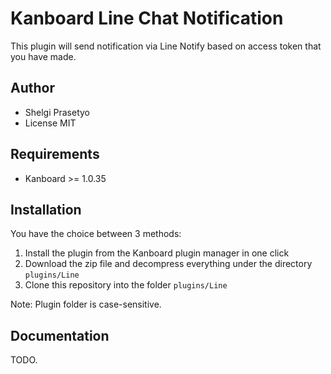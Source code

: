 Kanboard Line Chat Notification
==============================

This plugin will send notification via Line Notify based on access token that you have made.

Author
------

- Shelgi Prasetyo
- License MIT

Requirements
------------

- Kanboard >= 1.0.35

Installation
------------

You have the choice between 3 methods:

1. Install the plugin from the Kanboard plugin manager in one click
2. Download the zip file and decompress everything under the directory `plugins/Line`
3. Clone this repository into the folder `plugins/Line`

Note: Plugin folder is case-sensitive.

Documentation
-------------

TODO.
